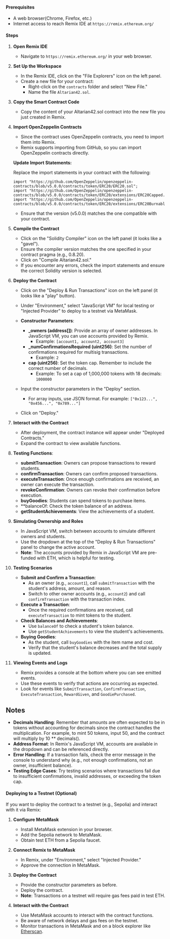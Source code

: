 
#### Prerequisites

- A web browser(Chrome, Firefox, etc.)
- Internet access to reach Remix IDE at `https://remix.ethereum.org/`

#### Steps

1. **Open Remix IDE**
	- Navigate to `https://remix.ethereum.org/` in your web browser.
2. **Set Up the Workspace**
	- In the Remix IDE, click on the "File Explorers" icon on the left panel.
	- Create a new file for your contract:
		- Right-click on the `contracts` folder and select "New File."
		- Name the file `Altarian42.sol`.

3. **Copy the Smart Contract Code**

	- Copy the content of your Altarian42.sol contract into the new file you just created in Remix.

4. **Import OpenZeppelin Contracts**

	- Since the contract uses OpenZeppelin contracts, you need to import them into Remix.
	- Remix supports importing from GitHub, so you can import OpenZeppelin contracts directly.

	**Update Import Statements:**

	Replace the import statements in your contract with the following:

	```solidity
	import "https://github.com/OpenZeppelin/openzeppelin-contracts/blob/v5.0.0/contracts/token/ERC20/ERC20.sol";
	import "https://github.com/OpenZeppelin/openzeppelin-contracts/blob/v5.0.0/contracts/token/ERC20/extensions/ERC20Capped.sol";
	import "https://github.com/OpenZeppelin/openzeppelin-contracts/blob/v5.0.0/contracts/token/ERC20/extensions/ERC20Burnable.sol";
	```
	- Ensure that the version (v5.0.0) matches the one compatible with your contract.

5. **Compile the Contract**
	- Click on the "Solidity Compiler" icon on the left panel (it looks like a "gavel").
	- Ensure the compiler version matches the one specified in your contract pragma (e.g., 0.8.20).
	- Click on "Compile Altarian42.sol."
	- If you encounter any errors, check the import statements and ensure the correct Solidity version is selected.

6. **Deploy the Contract**

	- Click on the "Deploy & Run Transactions" icon on the left panel (it looks like a "play" button).

	- Under "Environment," select "JavaScript VM" for local testing or "Injected Provider" to deploy to a testnet via MetaMask.

	- **Constructor Parameters**:
		- **_owners (address[])**: Provide an array of owner addresses. In JavaScript VM, you can use accounts provided by Remix.
			- Example: `[account1, account2, account3]`
		- **_numConfirmationsRequired (uint256)**: Set the number of confirmations required for multisig transactions.
			- Example: `2`
		- **cap (uint256)**: Set the token cap. Remember to include the correct number of decimals.
			- Example: To set a cap of 1,000,000 tokens with 18 decimals: `1000000`

	- Input the constructor parameters in the "Deploy" section.
		- For array inputs, use JSON format. For example: `["0x123...", "0x456...", "0x789..."]`

	- Click on "Deploy."

7. **Interact with the Contract**
	- After deployment, the contract instance will appear under "Deployed Contracts."
	- Expand the contract to view available functions.

8. **Testing Functions**:
	- **submitTransaction**: Owners can propose transactions to reward students.
	- **confirmTransaction**: Owners can confirm proposed transactions.
	- **executeTransaction**: Once enough confirmations are received, an owner can execute the transaction.
	- **revokeConfirmation**: Owners can revoke their confirmation before execution.
	- **buyGoodies**: Students can spend tokens to purchase items.
	- **balanceOf: Check the token balance of an address.
	- **getStudentAchievements**: View the achievements of a student.

9. **Simulating Ownership and Roles**
	- In JavaScript VM, switch between accounts to simulate different owners and students.
	- Use the dropdown at the top of the "Deploy & Run Transactions" panel to change the active account.
	- **Note**: The accounts provided by Remix in JavaScript VM are pre-funded with ETH, which is helpful for testing.

10. **Testing Scenarios**
	- **Submit and Confirm a Transaction**:
		- As an owner (e.g., `account1`), call `submitTransaction` with the student's address, amount, and reason.
		- Switch to other owner accounts (e.g., `account2`) and call `confirmTransaction` with the transaction index.
	- **Execute a Transaction**:
		- Once the required confirmations are received, call `executeTransaction` to mint tokens to the student.
	- **Check Balances and Achievements**:
		- Use `balanceOf` to check a student's token balance.
		- Use `getStudentAchievements` to view the student's achievements.
	- **Buying Goodies**:
		- As the student, call `buyGoodies` with the item name and cost.
		- Verify that the student's balance decreases and the total supply is updated.

11. **Viewing Events and Logs**
	- Remix provides a console at the bottom where you can see emitted events.
	- Use these events to verify that actions are occurring as expected.
	- Look for events like `SubmitTransaction`, `ConfirmTransaction`, `ExecuteTransaction`, `RewardGiven`, and `GoodiePurchased`.

## Notes

- **Decimals Handling**: Remember that amounts are often expected to be in tokens without accounting for decimals since the contract handles the multiplication. For example, to mint 50 tokens, input 50, and the contract will multiply by 10 ** decimals().
- **Address Format**: In Remix's JavaScript VM, accounts are available in the dropdown and can be referenced directly.
- **Error Handling**: If a transaction fails, check the error message in the console to understand why (e.g., not enough confirmations, not an owner, insufficient balance).
- **Testing Edge Cases**: Try testing scenarios where transactions fail due to insufficient confirmations, invalid addresses, or exceeding the token cap.

#### Deploying to a Testnet (Optional)

If you want to deploy the contract to a testnet (e.g., Sepolia) and interact with it via Remix:

1. **Configure MetaMask**
	- Install MetaMask extension in your browser.
	- Add the Sepolia network to MetaMask.
	- Obtain test ETH from a Sepolia faucet.

2. **Connect Remix to MetaMask**
	- In Remix, under "Environment," select "Injected Provider."
	- Approve the connection in MetaMask.

3. **Deploy the Contract**
	- Provide the constructor parameters as before.
	- Deploy the contract.
	- **Note**: Transactions on a testnet will require gas fees paid in test ETH.

4. **Interact with the Contract**
	- Use MetaMask accounts to interact with the contract functions.
	- Be aware of network delays and gas fees on the testnet.
	- Monitor transactions in MetaMask and on a block explorer like [Etherscan](https://sepolia.etherscan.io/).